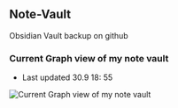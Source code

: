 ## Note-Vault
Obsidian Vault backup on github

### Current Graph view of my note vault
- Last updated 30.9 18: 55

![Current Graph view of my note vault](https://i.imgur.com/TiCgqri.png)
